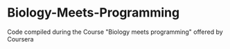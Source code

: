 # Biology-Meets-Programming
Code compiled during the Course "Biology meets programming" offered by Coursera
